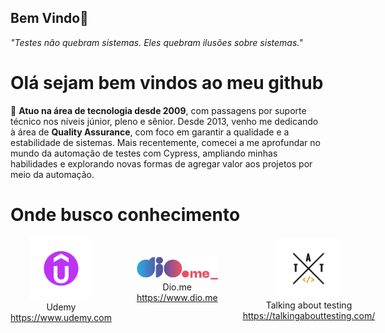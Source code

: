 ## Bem Vindo👋

<!-- Cabeçalhos -->
_"Testes não quebram sistemas. Eles quebram ilusões sobre sistemas."_

# Olá sejam bem vindos ao meu github
💼 __Atuo na área de tecnologia desde 2009__, com passagens por suporte técnico nos níveis júnior, pleno e sênior.
Desde 2013, venho me dedicando à área de __Quality Assurance__, com foco em garantir a qualidade e a estabilidade de sistemas.
Mais recentemente, comecei a me aprofundar no mundo da automação de testes com Cypress, ampliando minhas habilidades e explorando novas formas de agregar valor aos projetos por meio da automação.

# Onde busco conhecimento
<div style="display: flex; gap: 20px; align-items: center;">
  <div style="text-align: center;">
    <img src="image-2.png" alt="Imagem 2" width="100">
    <div>Udemy</div>
    <a href>https://www.udemy.com</a>
  </div>
  <br>
  <div style="text-align: center;">
    <img src="image-1.png" alt="Imagem 1" width="150">
    <div>Dio.me</div>
    <a href>https://www.dio.me</a>
  </div>
  <br>
  <div style="text-align: center;">
    <img src="image-5.png" alt="Imagem 5" width="100">
    <div>Talking about testing</div>
    <a href>https://talkingabouttesting.com/</a>
  </div>
</div>

